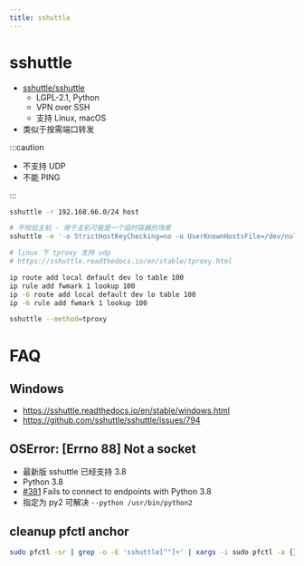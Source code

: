 ```yaml
---
title: sshuttle
---
```


# sshuttle

- [sshuttle/sshuttle](https://github.com/sshuttle/sshuttle)
  - LGPL-2.1, Python
  - VPN over SSH
  - 支持 Linux, macOS
- 类似于按需端口转发

:::caution

- 不支持 UDP
- 不能 PING

:::

```bash
sshuttle -r 192.168.66.0/24 host

# 不校验主机 - 用于主机可能是一个临时容器的场景
sshuttle -e '-o StrictHostKeyChecking=no -o UserKnownHostsFile=/dev/null' -r 192.168.66.0/24 host
```

```bash title="tproxy"
# linux 下 tproxy 支持 udp
# https://sshuttle.readthedocs.io/en/stable/tproxy.html

ip route add local default dev lo table 100
ip rule add fwmark 1 lookup 100
ip -6 route add local default dev lo table 100
ip -6 rule add fwmark 1 lookup 100

sshuttle --method=tproxy
```

# FAQ

## Windows

- https://sshuttle.readthedocs.io/en/stable/windows.html
- https://github.com/sshuttle/sshuttle/issues/794

## OSError: [Errno 88] Not a socket

- 最新版 sshuttle 已经支持 3.8
- Python 3.8
- [#381](https://github.com/sshuttle/sshuttle/issues/381) Fails to connect to endpoints with Python 3.8
- 指定为 py2 可解决 `--python /usr/bin/python2`

## cleanup pfctl anchor

```bash
sudo pfctl -sr | grep -o -E 'sshuttle[^"]+' | xargs -i sudo pfctl -a {} -F  all
```
